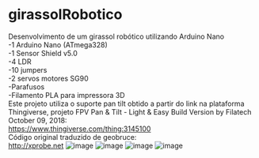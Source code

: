 # girassolRobotico
Desenvolvimento de um girassol robótico utilizando Arduino Nano<br>
-1 Arduino Nano (ATmega328)<br>
-1 Sensor Shield v5.0<br>
-4 LDR<br>
-10 jumpers<br>
-2 servos motores SG90<br>
-Parafusos<br>
-Filamento PLA para impressora 3D<br>
Este projeto utiliza o suporte pan tilt obtido a partir do link na plataforma Thingiverse, projeto FPV Pan & Tilt - Light & Easy Build Version
by Filatech October 09, 2018:<br>
https://www.thingiverse.com/thing:3145100<br>
Código original traduzido de geobruce:<br>
http://xprobe.net
![image](https://user-images.githubusercontent.com/32941793/234558068-de0368f9-2466-4489-b5db-e8e259cc6624.png)
![image](https://user-images.githubusercontent.com/32941793/234557000-2ce82013-6e80-43f8-8c18-9158a9ddf61f.png)
![image](https://user-images.githubusercontent.com/32941793/234557145-b91a59bc-800b-47f0-a4b7-919b5be1a0dc.png)
![image](https://user-images.githubusercontent.com/32941793/234557242-94659261-f138-4e27-aaef-eb0733f7d9a7.png)
